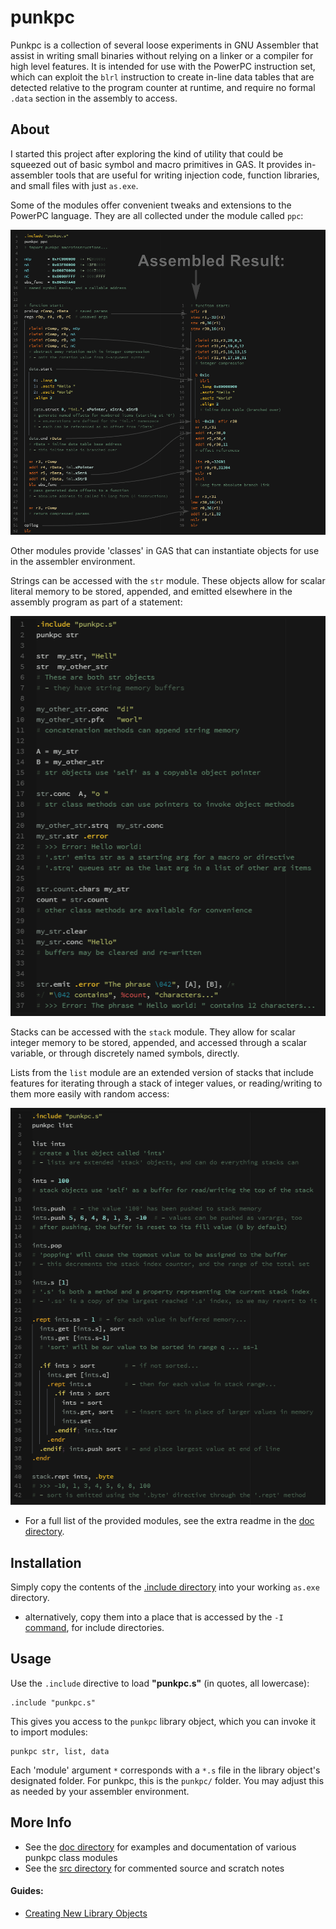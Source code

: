 # punkpc

Punkpc is a collection of several loose experiments in GNU Assembler that assist in writing small binaries without relying on a linker or a compiler for high level features. It is intended for use with the PowerPC instruction set, which can exploit the `blrl` instruction to create in-line data tables that are detected relative to the program counter at runtime, and require no formal `.data` section in the assembly to access.

## About

I started this project after exploring the kind of utility that could be squeezed out of basic symbol and macro primitives in GAS. It provides in-assembler tools that are useful for writing injection code, function libraries, and small files with just `as.exe`.

Some of the modules offer convenient tweaks and extensions to the PowerPC language. They are all collected under the module called `ppc`:

![example use of the 'ppc' module][img_ppc]


Other modules provide 'classes' in GAS that can instantiate objects for use in the assembler environment.

Strings can be accessed with the `str` module. These objects allow for scalar literal memory to be stored, appended, and emitted elsewhere in the assembly program as part of a statement:

![example use of the 'str' module][img_str]


Stacks can be accessed with the `stack` module. They allow for scalar integer memory to be stored, appended, and accessed through a scalar variable, or through discretely named symbols, directly.

Lists from the `list` module are an extended version of stacks that include features for iterating through a stack of integer values, or reading/writing to them more easily with random access:

![example use of the 'list' module][img_list]

- For a full list of the provided modules, see the extra readme in the [doc directory][doc].



## Installation

Simply copy the contents of the [.include directory][inc] into your working `as.exe` directory.

- alternatively, copy them into a place that is accessed by the `-I` [command][icommand], for include directories.



## Usage

Use the `.include` directive to load **"punkpc.s"** (in quotes, all lowercase):

```
.include "punkpc.s"
```


This gives you access to the `punkpc` library object, which you can invoke it to import modules:

```
punkpc str, list, data
```

Each 'module' argument `*` corresponds with a `*.s` file in the library object's designated folder. For punkpc, this is the `punkpc/` folder. You may adjust this as needed by your assembler environment.


## More Info

- See the [doc directory][doc] for examples and documentation of various punkpc class modules
- See the [src directory][src] for commented source and scratch notes

#### Guides:

- [Creating New Library Objects][guide_library_objects]

[doc]: /doc/
[src]: /src/
[inc]: /.include/

[img_ppc]:  /doc/img/readme_main_ppc.png
[img_str]:  /doc/img/readme_main_str.png
[img_list]: /doc/img/readme_main_list.png

[guide_library_objects]: /doc/md/guide_library_objects.md

[icommand]: https://sourceware.org/binutils/docs/as/Invoking.html#Invoking
